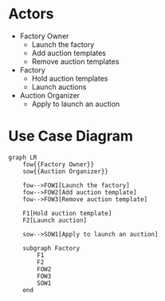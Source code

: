 # Actors

- Factory Owner
  - Launch the factory
  - Add auction templates
  - Remove auction templates
- Factory
  - Hold auction templates
  - Launch auctions
- Auction Organizer
  - Apply to launch an auction

# Use Case Diagram

```mermaid
graph LR
    fow{{Factory Owner}}
    sow{{Auction Organizer}}

    fow-->FOW1[Launch the factory]
    fow-->FOW2[Add auction template]
    fow-->FOW3[Remove auction template]

    F1[Hold auction template]
    F2[Launch auction]

    sow-->SOW1[Apply to launch an auction]

    subgraph Factory
        F1
        F2
        FOW2
        FOW3
        SOW1
    end
```